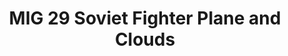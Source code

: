 ---
ee_id_show: '4425'
title: MIG 29 Soviet Fighter Plane and Clouds
url: mig-29-soviet-fighter-plane-and-clouds
live_url:
year: '2017'
venue: 'Art Basel Unlimited (w/ Lisson Gallery) '
state_country: Basel
type:
dates:
wwwnews:
wwweblast:
pitch: "​Dusted this oldie off, and showed it how I always wished it would b shown."
ps:
download:
layout: shows
---